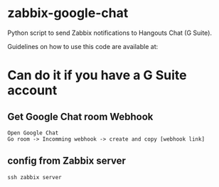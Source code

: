 # zabbix-google-chat
Python script to send Zabbix notifications to Hangouts Chat (G Suite).

Guidelines on how to use this code are available at:

# Can do it if you have a G Suite account
## Get Google Chat room Webhook
    Open Google Chat
    Go room -> Incomming webhook -> create and copy [webhook link]

## config from Zabbix server
    ssh zabbix server
    
